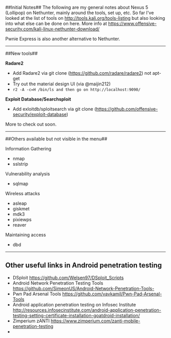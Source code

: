 
##Initial Notes##
The following are my general notes about Nexus 5 (Lollipop) on Nethunter, mainly around the tools, set up, etc.  So far I've looked at the list of tools on http://tools.kali.org/tools-listing but also looking into what else can be done on here.  More info at https://www.offensive-security.com/kali-linux-nethunter-download/

Pwnie Express is also another alternative to Nethunter.

---

##New tools##

**Radare2**
* Add Radare2 via git clone (https://github.com/radare/radare2) not apt-get
* Try out the material design UI (via @maijin212)
* ```r2 -A -c=H /bin/ls and then go on http://localhost:9090/ ```


**Exploit Database/Searchsploit**
* Add exloitdb/sploitsearch via git clone (https://github.com/offensive-security/exploit-database)

More to check out soon.

---

##Others available but not visible in the menu##

Information Gathering
* nmap 
* sslstrip 

Vulnerability analysis
* sqlmap

Wireless attacks
* asleap
* giskmet
* mdk3
* pixiewps
* reaver

Maintaining access
* dbd

---

## Other useful links in Android penetration testing

* DSploit https://github.com/Welsen97/DSploit_Scripts
* Android Network Penetration Testing Tools https://github.com/SimeonUS/Android-Network-Penetration-Tools-
* Pwn Pad Arsenal Tools https://github.com/vavkamil/Pwn-Pad-Arsenal-Tools
* Android application penetration testing on Infosec Institute http://resources.infosecinstitute.com/android-application-penetration-testing-setting-certificate-installation-goatdroid-installation/
* Zimperium zANTI https://www.zimperium.com/zanti-mobile-penetration-testing
* 
